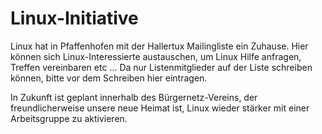 # Linux-Initiative

Linux hat in Pfaffenhofen mit der Hallertux Mailingliste ein Zuhause. Hier können sich Linux-Interessierte austauschen, 
um Linux Hilfe anfragen, Treffen vereinbaren etc ... Da nur Listenmitglieder auf der Liste schreiben können, 
bitte vor dem Schreiben hier eintragen.

In Zukunft ist geplant innerhalb des Bürgernetz-Vereins, der freundlicherweise unsere neue Heimat ist, Linux wieder 
stärker mit einer Arbeitsgruppe zu aktivieren.